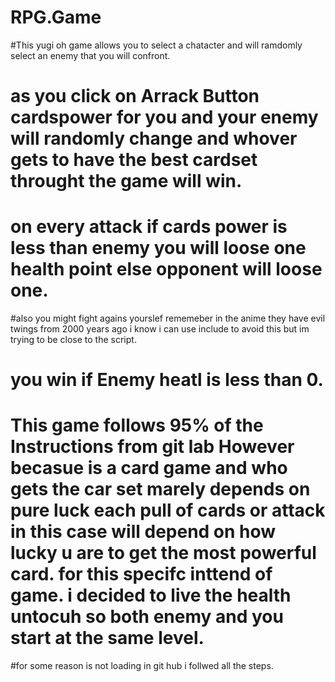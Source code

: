 # RPG.Game
#This yugi oh game allows you to select a chatacter and will ramdomly select an enemy that you will confront.
# as you click on Arrack Button cardspower for you and your enemy will randomly change and whover gets to have the best cardset throught the game will win.
# on every attack if cards power is less than enemy you will loose one health point else opponent will loose one.
#also you might fight agains yourslef rememeber in the anime they have evil twings from 2000 years ago i know i can use include to avoid this but im trying to be close to the script.
# you win if Enemy heatl is less than 0.
# This game follows 95% of the Instructions from git lab However becasue is a card game and who gets the car set marely depends on pure luck each pull of cards or attack in this case will depend on how lucky u are to get the most powerful card. for this specifc inttend of game. i decided to live the health untocuh so both enemy and you start at the same level.



#for some reason is not loading in git hub  i follwed all the steps.